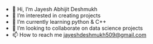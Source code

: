 - 👋 Hi, I’m Jayesh Abhijit Deshmukh
- 👀 I’m interested in creating projects
- 🌱 I’m currently learning python & C++
- 💞️ I’m looking to collaborate on data science projects
- 📫 How to reach me jayeshdeshmukh509@gmail.com

<!---
sour-sauce1945/sour-sauce1945 is a ✨ special ✨ repository because its `README.md` (this file) appears on your GitHub profile.
You can click the Preview link to take a look at your changes.
--->
